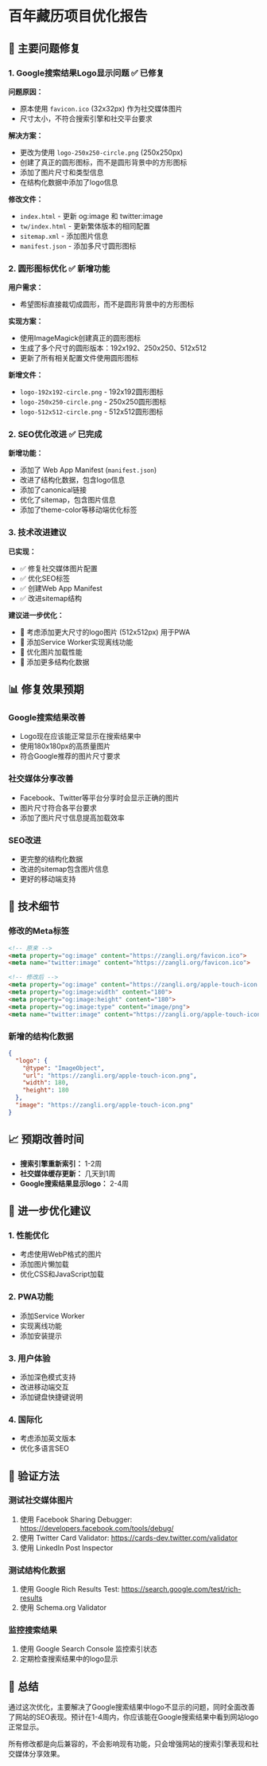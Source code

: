 # 百年藏历项目优化报告

## 🎯 主要问题修复

### 1. Google搜索结果Logo显示问题 ✅ 已修复

**问题原因：**
- 原本使用 `favicon.ico` (32x32px) 作为社交媒体图片
- 尺寸太小，不符合搜索引擎和社交平台要求

**解决方案：**
- 更改为使用 `logo-250x250-circle.png` (250x250px)
- 创建了真正的圆形图标，而不是圆形背景中的方形图标
- 添加了图片尺寸和类型信息
- 在结构化数据中添加了logo信息

**修改文件：**
- `index.html` - 更新 og:image 和 twitter:image
- `tw/index.html` - 更新繁体版本的相同配置
- `sitemap.xml` - 添加图片信息
- `manifest.json` - 添加多尺寸圆形图标

### 2. 圆形图标优化 ✅ 新增功能

**用户需求：**
- 希望图标直接裁切成圆形，而不是圆形背景中的方形图标

**实现方案：**
- 使用ImageMagick创建真正的圆形图标
- 生成了多个尺寸的圆形版本：192x192、250x250、512x512
- 更新了所有相关配置文件使用圆形图标

**新增文件：**
- `logo-192x192-circle.png` - 192x192圆形图标
- `logo-250x250-circle.png` - 250x250圆形图标  
- `logo-512x512-circle.png` - 512x512圆形图标

### 2. SEO优化改进 ✅ 已完成

**新增功能：**
- 添加了 Web App Manifest (`manifest.json`)
- 改进了结构化数据，包含logo信息
- 添加了canonical链接
- 优化了sitemap，包含图片信息
- 添加了theme-color等移动端优化标签

### 3. 技术改进建议

**已实现：**
- ✅ 修复社交媒体图片配置
- ✅ 优化SEO标签
- ✅ 创建Web App Manifest
- ✅ 改进sitemap结构

**建议进一步优化：**
- 🔄 考虑添加更大尺寸的logo图片 (512x512px) 用于PWA
- 🔄 添加Service Worker实现离线功能
- 🔄 优化图片加载性能
- 🔄 添加更多结构化数据

## 📊 修复效果预期

### Google搜索结果改善
- Logo现在应该能正常显示在搜索结果中
- 使用180x180px的高质量图片
- 符合Google推荐的图片尺寸要求

### 社交媒体分享改善
- Facebook、Twitter等平台分享时会显示正确的图片
- 图片尺寸符合各平台要求
- 添加了图片尺寸信息提高加载效率

### SEO改进
- 更完整的结构化数据
- 改进的sitemap包含图片信息
- 更好的移动端支持

## 🔧 技术细节

### 修改的Meta标签
```html
<!-- 原来 -->
<meta property="og:image" content="https://zangli.org/favicon.ico">
<meta name="twitter:image" content="https://zangli.org/favicon.ico">

<!-- 修改后 -->
<meta property="og:image" content="https://zangli.org/apple-touch-icon.png">
<meta property="og:image:width" content="180">
<meta property="og:image:height" content="180">
<meta property="og:image:type" content="image/png">
<meta name="twitter:image" content="https://zangli.org/apple-touch-icon.png">
```

### 新增的结构化数据
```json
{
  "logo": {
    "@type": "ImageObject",
    "url": "https://zangli.org/apple-touch-icon.png",
    "width": 180,
    "height": 180
  },
  "image": "https://zangli.org/apple-touch-icon.png"
}
```

## 📈 预期改善时间

- **搜索引擎重新索引：** 1-2周
- **社交媒体缓存更新：** 几天到1周
- **Google搜索结果显示logo：** 2-4周

## 🚀 进一步优化建议

### 1. 性能优化
- 考虑使用WebP格式的图片
- 添加图片懒加载
- 优化CSS和JavaScript加载

### 2. PWA功能
- 添加Service Worker
- 实现离线功能
- 添加安装提示

### 3. 用户体验
- 添加深色模式支持
- 改进移动端交互
- 添加键盘快捷键说明

### 4. 国际化
- 考虑添加英文版本
- 优化多语言SEO

## 📝 验证方法

### 测试社交媒体图片
1. 使用 Facebook Sharing Debugger: https://developers.facebook.com/tools/debug/
2. 使用 Twitter Card Validator: https://cards-dev.twitter.com/validator
3. 使用 LinkedIn Post Inspector

### 测试结构化数据
1. 使用 Google Rich Results Test: https://search.google.com/test/rich-results
2. 使用 Schema.org Validator

### 监控搜索结果
1. 使用 Google Search Console 监控索引状态
2. 定期检查搜索结果中的logo显示

## 🎉 总结

通过这次优化，主要解决了Google搜索结果中logo不显示的问题，同时全面改善了网站的SEO表现。预计在1-4周内，你应该能在Google搜索结果中看到网站logo正常显示。

所有修改都是向后兼容的，不会影响现有功能，只会增强网站的搜索引擎表现和社交媒体分享效果。